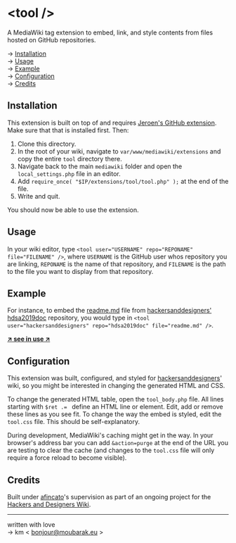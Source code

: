 # \<tool />

A MediaWiki tag extension to embed, link, and style contents from files hosted on GitHub repositories. 

→ [Installation](#installation)  
→ [Usage](#usage)  
→ [Example](#example)  
→ [Configuration](#configuration)  
→ [Credits](#credits)  

## Installation

This extension is built on top of and requires [Jeroen's GitHub extension](https://github.com/JeroenDeDauw/GitHub). Make sure that that is installed first. Then:

1. Clone this directory.
2. In the root of your wiki, navigate to `var/www/mediawiki/extensions` and copy the entire `tool` directory there.
3. Navigate back to the main `mediawiki` folder and open the `local_settings.php` file in an editor.
4. Add `require_once( "$IP/extensions/tool/tool.php" );` at the end of the file.
5. Write and quit.

You should now be able to use the extension.

## Usage

In your wiki editor, type `<tool user="USERNAME" repo="REPONAME" file="FILENAME" />`, where `USERNAME` is the GitHub user whos repository you are linking, `REPONAME` is the name of that repository, and `FILENAME` is the path to the file you want to display from that repository. 

## Example

For instance, to embed the [readme.md](https://github.com/hackersanddesigners/hdsa2019doc/blob/master/readme.md) file from [hackersanddesigners' hdsa2019doc](https://github.com/hackersanddesigners/hdsa2019doc) repository, you would type in `<tool user="hackersanddesigners" repo="hdsa2019doc" file="readme.md" />`.

**[↗ see in use ↗](https://wiki.hackersanddesigners.nl/index.php?title=ToolExample)**

## Configuration

This extension was built, configured, and styled for [hackersanddesigners](https://github.com/hackersanddesigners)' wiki, so you might be interested in changing the generated HTML and CSS.

To change the generated HTML table, open the `tool_body.php` file. All lines starting with `$ret .= ` define an HTML line or element. Edit, add or remove these lines as you see fit. To change the way the embed is styled, edit the `tool.css` file. This should be self-explanatory.

During development, MediaWiki's caching might get in the way. In your browser's address bar you can add `&action=purge` at the end of the URL you are testing to clear the cache (and changes to the `tool.css` file will only require a force reload to become visible).

## Credits

Built under [afincato](https://github.com/afincato)'s supervision as part of an ongoing project for the [Hackers and Designers Wiki](https://wiki.hackersanddesigners.nl). 

---  


written with love  
→ km < bonjour@moubarak.eu >

